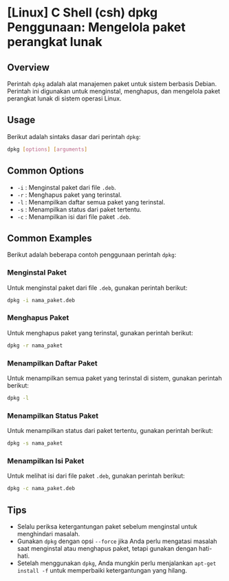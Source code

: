 # [Linux] C Shell (csh) dpkg Penggunaan: Mengelola paket perangkat lunak

## Overview
Perintah `dpkg` adalah alat manajemen paket untuk sistem berbasis Debian. Perintah ini digunakan untuk menginstal, menghapus, dan mengelola paket perangkat lunak di sistem operasi Linux.

## Usage
Berikut adalah sintaks dasar dari perintah `dpkg`:

```bash
dpkg [options] [arguments]
```

## Common Options
- `-i` : Menginstal paket dari file `.deb`.
- `-r` : Menghapus paket yang terinstal.
- `-l` : Menampilkan daftar semua paket yang terinstal.
- `-s` : Menampilkan status dari paket tertentu.
- `-c` : Menampilkan isi dari file paket `.deb`.

## Common Examples
Berikut adalah beberapa contoh penggunaan perintah `dpkg`:

### Menginstal Paket
Untuk menginstal paket dari file `.deb`, gunakan perintah berikut:

```bash
dpkg -i nama_paket.deb
```

### Menghapus Paket
Untuk menghapus paket yang terinstal, gunakan perintah berikut:

```bash
dpkg -r nama_paket
```

### Menampilkan Daftar Paket
Untuk menampilkan semua paket yang terinstal di sistem, gunakan perintah berikut:

```bash
dpkg -l
```

### Menampilkan Status Paket
Untuk menampilkan status dari paket tertentu, gunakan perintah berikut:

```bash
dpkg -s nama_paket
```

### Menampilkan Isi Paket
Untuk melihat isi dari file paket `.deb`, gunakan perintah berikut:

```bash
dpkg -c nama_paket.deb
```

## Tips
- Selalu periksa ketergantungan paket sebelum menginstal untuk menghindari masalah.
- Gunakan `dpkg` dengan opsi `--force` jika Anda perlu mengatasi masalah saat menginstal atau menghapus paket, tetapi gunakan dengan hati-hati.
- Setelah menggunakan `dpkg`, Anda mungkin perlu menjalankan `apt-get install -f` untuk memperbaiki ketergantungan yang hilang.